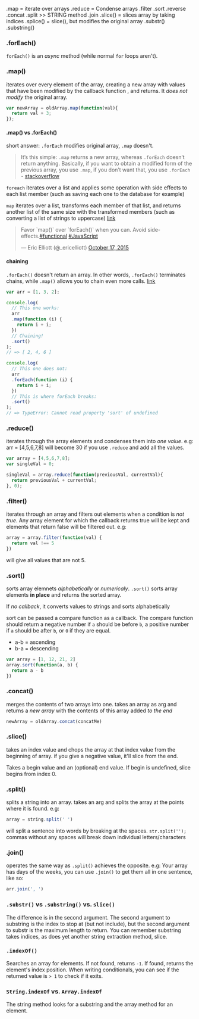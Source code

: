 .map = iterate over arrays
.reduce = Condense arrays
.filter
.sort
.reverse
.concat
.split >> STRING method
.join
.slice() = slices array by taking indices
.splice() = slice(), but modifies the original array
.substr()
.substring()

### .forEach()
`forEach()` is an _async_ method (while normal `for` loops aren't).

### .map()
iterates over every element of the array, creating a new array with values that have been modified by the callback function , and returns. It _does not modify_ the original array.

```javascript
var newArray = oldArray.map(function(val){
  return val + 3;
});
```

#### .map() vs .forEach()
short answer: `.forEach` modifies original array, `.map` doesn't.

> It’s this simple: `.map` returns a new array, whereas `.forEach` doesn’t return anything. Basically, if you want to obtain a modified form of the previous array, you use `.map`, if you don’t want that, you use `.forEach` - [stackoverflow](http://stackoverflow.com/questions/34426458/js-lerning-difference-between-foreach-and-map#comment56594315_34426458)

`foreach` iterates over a list and applies some operation with side effects to each list member (such as saving each one to the database for example)

`map` iterates over a list, transforms each member of that list, and returns another list of the same size with the transformed members (such as converting a list of strings to uppercase)
[link](http://stackoverflow.com/a/354915/890814)

<blockquote class="twitter-tweet" data-lang="en"><p lang="en" dir="ltr">Favor `map()` over `forEach()` when you can. Avoid side-effects.<a href="https://twitter.com/hashtag/functional?src=hash">#functional</a> <a href="https://twitter.com/hashtag/JavaScript?src=hash">#JavaScript</a></p>&mdash; Eric Elliott (@_ericelliott) <a href="https://twitter.com/_ericelliott/status/655530013631107072">October 17, 2015</a></blockquote>
<script async src="//platform.twitter.com/widgets.js" charset="utf-8"></script>


#### chaining
`.forEach()` doesn't return an array. In other words, `.forEach()` terminates chains, while `.map()` allows you to chain even more calls.
[link](https://ryanpcmcquen.org/javascript/2015/10/25/map-vs-foreach-vs-for.html)

```javascript
var arr = [1, 3, 2];

console.log(
  // This one works:
  arr
  .map(function (i) {
    return i + i;
  })
  // Chaining!
  .sort()
);
// => [ 2, 4, 6 ]

console.log(
  // This one does not:
  arr
  .forEach(function (i) {
    return i + i;
  })
  // This is where forEach breaks:
  .sort()
);
// => TypeError: Cannot read property 'sort' of undefined
```

### .reduce()
iterates through the array elements and condenses them into _one value_. e.g: arr = [4,5,6,7,8] will become 30 if you use `.reduce` and add all the values.

```javascript
var array = [4,5,6,7,8];
var singleVal = 0;

singleVal = array.reduce(function(previousVal, currentVal){
  return previousVal + currentVal;
}, 0);
```


### .filter()
iterates through an array and filters out elements when a condition is _not true_. Any array element for which the callback returns true will be kept and elements that return false will be filtered out. e.g:

```javascript
array = array.filter(function(val) {
  return val !== 5
})
```
will give all values that are not 5.

### .sort()
sorts array elemnets _alphabetically_ or _numericaly_. `.sort()` sorts array elements **in place** and returns the sorted array.

If _no callback_, it converts values to strings and sorts alphabetically

sort can be passed a compare function as a callback. The compare function should return a negative number if `a` should be before `b`, a positive number if `a` should be after `b`, or `0` if they are equal.

- a-b = ascending
- b-a = descending


```javascript
var array = [1, 12, 21, 2]
array.sort(function(a, b) {
  return a - b
})
```

### .concat()
merges the contents of two arrays into one. takes an array as arg and returns a _new array_ with the contents of this array added _to the end_

```javascript
newArray = oldArray.concat(concatMe)
```

### .slice()
takes an index value and chops the array at that index value from the beginning of array. if you give a negative value, it'll slice from the end. 

Takes a begin value and an (optional) end value. If begin is undefined, slice begins from index 0.


### .split()
splits a string into an array. takes an arg and splits the array at the points where it is found. e.g: 

```javascript
array = string.split(' ')
``` 
will split a sentence into words by breaking at the spaces.
`str.split('');` commas without any spaces will break down individual letters/characters


### .join()
operates the same way as `.split()` achieves the opposite. e.g: Your array has days of the weeks, you can use `.join()` to get them all in one sentence, like so: 

```javascript
arr.join(', ')
```


### `.substr()` vs `.substring()`	vs. `slice()`
The difference is in the second argument. The second argument to substring is the index to stop at (but not include), but the second argument to substr is the maximum length to return. You can remember substring takes indices, as does yet another string extraction method, slice.

### `.indexOf()`
Searches an array for elements. If not found, returns `-1`. If found, returns the element's index position. When writing conditionals, you can see if the returned value is `> 1` to check if it exits.



### `String.indexOf` vs. `Array.indexOf`
The string method looks for a substring and the array method for an element.